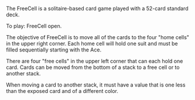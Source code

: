 The FreeCell is a solitaire-based card game played with a 52-card standard deck.

To play:
FreeCell open.

The objective of FreeCell is to move all of the cards to the four "home cells" in the upper right corner. Each home cell will hold one suit and must be filled sequentially starting with the Ace.

There are four "free cells" in the upper left corner that can each hold one card. Cards can be moved from the bottom of a stack to a free cell or to another stack.

When moving a card to another stack, it must have a value that is one less than the exposed card and of a different color.

